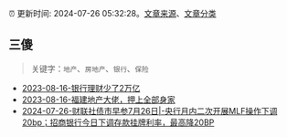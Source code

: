 :alarm_clock: 更新时间: 2024-07-26 05:32:28。[文章来源](/README.md)、[文章分类](/TAGS.md)

## 三傻


> 关键字：`地产`、`房地产`、`银行`、`保险`



- [2023-08-16-银行理财少了2万亿](https://www.aicaijing.com.cn/article/18565) 
- [2023-08-16-福建地产大佬，押上全部身家](https://www.aicaijing.com.cn/article/18567) 
- [2024-07-26-财联社债市早参7月26日|-央行月内二次开展MLF操作下调20bp；招商银行今日下调存款挂牌利率，最高降20BP](https://www.cls.cn/detail/1744932) 
